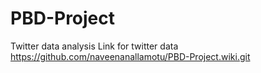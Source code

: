 # PBD-Project
Twitter data analysis
Link for twitter data
https://github.com/naveenanallamotu/PBD-Project.wiki.git
